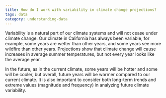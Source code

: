 ```yaml
---
title: How do I work with variability in climate change projections?
tags: data
category: understanding-data
---
```


Variability is a natural part of our climate systems and will not cease under climate change. Our climate in California has always been variable; for example, some years are wetter than other years, and some years see more wildfire than other years. Projections show that climate change will cause increases in average summer temperatures, but not every year looks like the average year.

In the future, as in the current climate, some years will be hotter and some will be cooler, but overall, future years will be warmer compared to our current climate. It is also important to consider both long-term trends and extreme values (magnitude and frequency) in analyzing future climate variability.
